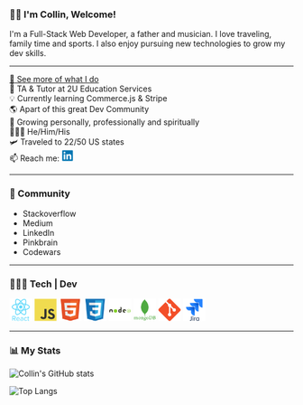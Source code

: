 ### 👋🏻 I'm Collin, Welcome! 
I'm a Full-Stack Web Developer, a father and musician. I love traveling, family time and sports. I also enjoy pursuing new technologies to grow my dev skills.

<hr/>

<div>
  <a href="http://cporter.herokuapp.com/" target="_blank">📝 See more of what I do</a>
</div>
<div>
  <a>🔭 TA & Tutor at 2U Education Services</a>
</div>
<div>
  <a>💡 Currently learning Commerce.js & Stripe</a>
</div>
<div>
  <a>🌎 Apart of this great Dev Community</a>
</div>
<div>
  <a>🔑 Growing personally, professionally and spiritually</a>
</div>
<div>
  <a>👱🏼‍♂️ He/Him/His</a>
</div>
<div>
  <a>🛩 Traveled to 22/50 US states</a>
</div>
<div>
  📫 Reach me: <img height="20px" width="20px" src="https://github.com/devicons/devicon/blob/master/icons/linkedin/linkedin-original.svg"></img>
</div>

<hr/>

### 👥 Community
- Stackoverflow
- Medium
- LinkedIn
- Pinkbrain
- Codewars

<hr/>

### 👨🏼‍💻 Tech | Dev
<div>
  <img src="https://github.com/devicons/devicon/blob/master/icons/react/react-original-wordmark.svg" height="40px" width="40px"></img>
  <img src="https://github.com/devicons/devicon/blob/master/icons/javascript/javascript-original.svg" height="40px" width="40px"></img>
  <img src="https://github.com/devicons/devicon/blob/master/icons/html5/html5-original.svg" height="40px" width="40px"></img>
  <img src="https://github.com/devicons/devicon/blob/master/icons/css3/css3-original.svg" height="40px" width="40px"></img>
  <img src="https://github.com/devicons/devicon/blob/master/icons/nodejs/nodejs-original-wordmark.svg" height="40px" width="40px"></img>
  <img src="https://github.com/devicons/devicon/blob/master/icons/mongodb/mongodb-plain-wordmark.svg" height="40px" width="40px"></img>
  <img src="https://github.com/devicons/devicon/blob/master/icons/git/git-original.svg" height="40px" width="40px"></img>
  <img src="https://github.com/devicons/devicon/blob/master/icons/jira/jira-original-wordmark.svg" height="40px" width="40px"></img>
</div>
  
<hr/>

### 📊 My Stats

![Collin's GitHub stats](https://github-readme-stats.vercel.app/api?username=portercol&show_icons=true&theme=radical)

![Top Langs](https://github-readme-stats.vercel.app/api/top-langs/?username=portercol&layout=compact&theme=radical)
